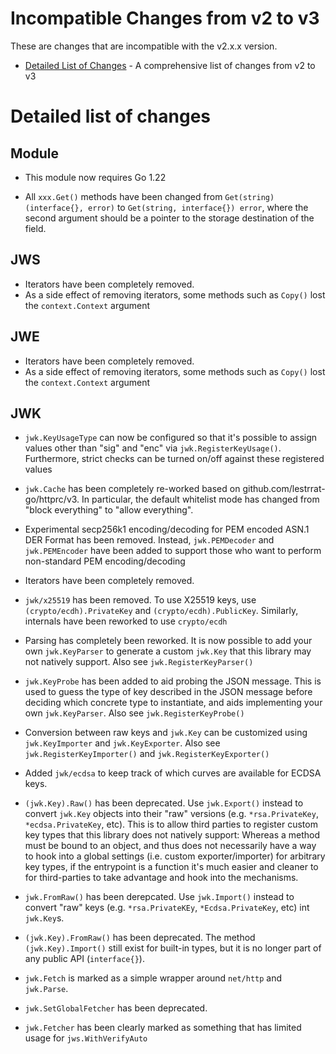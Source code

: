 # Incompatible Changes from v2 to v3

These are changes that are incompatible with the v2.x.x version.

* [Detailed List of Changes](#detailed-list-of-changes) - A comprehensive list of changes from v2 to v3

# Detailed list of changes

## Module

* This module now requires Go 1.22

* All `xxx.Get()` methods have been changed from `Get(string) (interface{}, error)` to
  `Get(string, interface{}) error`, where the second argument should be a pointer
  to the storage destination of the field.

## JWS

* Iterators have been completely removed.
* As a side effect of removing iterators, some methods such as `Copy()` lost the
  `context.Context` argument

## JWE

* Iterators have been completely removed.
* As a side effect of removing iterators, some methods such as `Copy()` lost the
  `context.Context` argument

## JWK

* `jwk.KeyUsageType` can now be configured so that it's possible to assign values
  other than "sig" and "enc" via `jwk.RegisterKeyUsage()`. Furthermore, strict
  checks can be turned on/off against these registered values

* `jwk.Cache` has been completely re-worked based on github.com/lestrrat-go/httprc/v3.
  In particular, the default whitelist mode has changed from "block everything" to
  "allow everything".

* Experimental secp256k1 encoding/decoding for PEM encoded ASN.1 DER Format 
  has been removed. Instead, `jwk.PEMDecoder` and `jwk.PEMEncoder` have been
  added to support those who want to perform non-standard PEM encoding/decoding

* Iterators have been completely removed.

* `jwk/x25519` has been removed. To use X25519 keys, use `(crypto/ecdh).PrivateKey` and
  `(crypto/ecdh).PublicKey`. Similarly, internals have been reworked to use `crypto/ecdh`

* Parsing has completely been reworked. It is now possible to add your own `jwk.KeyParser`
  to generate a custom `jwk.Key` that this library may not natively support. Also see
  `jwk.RegisterKeyParser()`

* `jwk.KeyProbe` has been added to aid probing the JSON message. This is used to
  guess the type of key described in the JSON message before deciding which concrete
  type to instantiate, and aids implementing your own `jwk.KeyParser`. Also see
  `jwk.RegisterKeyProbe()`

* Conversion between raw keys and `jwk.Key` can be customized using `jwk.KeyImporter` and `jwk.KeyExporter`.
  Also see `jwk.RegisterKeyImporter()` and `jwk.RegisterKeyExporter()`

* Added `jwk/ecdsa` to keep track of which curves are available for ECDSA keys.

* `(jwk.Key).Raw()` has been deprecated. Use `jwk.Export()` instead to convert `jwk.Key`
  objects into their "raw" versions (e.g. `*rsa.PrivateKey`, `*ecdsa.PrivateKey`, etc).
  This is to allow third parties to register custom key types that this library does not
  natively support: Whereas a method must be bound to an object, and thus does not necessarily
  have a way to hook into a global settings (i.e. custom exporter/importer) for arbitrary
  key types, if the entrypoint is a function it's much easier and cleaner to for third-parties
  to take advantage and hook into the mechanisms.

* `jwk.FromRaw()` has been derepcated. Use `jwk.Import()` instead to convert "raw"
  keys (e.g. `*rsa.PrivateKEy`, `*Ecdsa.PrivateKey`, etc) int `jwk.Key`s.

* `(jwk.Key).FromRaw()` has been deprecated. The method `(jwk.Key).Import()` still exist for
  built-in types, but it is no longer part of any public API (`interface{}`).

* `jwk.Fetch` is marked as a simple wrapper around `net/http` and `jwk.Parse`.

* `jwk.SetGlobalFetcher` has been deprecated.

* `jwk.Fetcher` has been clearly marked as something that has limited
  usage for `jws.WithVerifyAuto`
